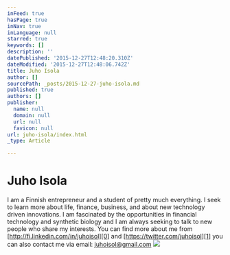 ```yaml
---
inFeed: true
hasPage: true
inNav: true
inLanguage: null
starred: true
keywords: []
description: ''
datePublished: '2015-12-27T12:48:20.310Z'
dateModified: '2015-12-27T12:48:06.742Z'
title: Juho Isola
author: []
sourcePath: _posts/2015-12-27-juho-isola.md
published: true
authors: []
publisher:
  name: null
  domain: null
  url: null
  favicon: null
url: juho-isola/index.html
_type: Article

---
```

# Juho Isola

I am a Finnish entrepreneur and a student of pretty much everything. I seek to learn more about life, finance, business, and about new technology driven innovations. I am fascinated by the opportunities in financial technology and synthetic biology and I am always seeking to talk to new people who share my interests. You can find more about me from [http://fi.linkedin.com/in/juhoisol][0] and [https://twitter.com/juhoisol][1] you can also contact me via email: juhoisol@gmail.com
![](https://the-grid-user-content.s3-us-west-2.amazonaws.com/42c7f905-cdc8-499c-9b10-44f90c2400a2.png)

[0]: http://fi.linkedin.com/in/juhoisol
[1]: https://twitter.com/juhoisol
